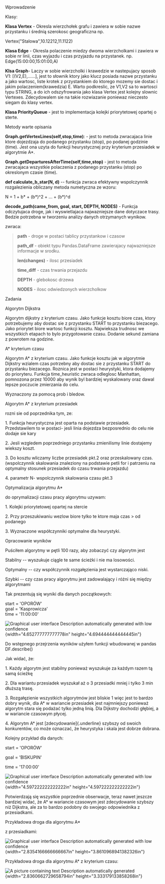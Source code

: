 Wprowadzenie

Klasy:

**Klasa Vertex** - Okresla wierzchołek grafu i zawiera w sobie nazwe
przystanku i średnią szerokosc geograficzna np.

Vertex(\"Stalowa\",10.12212,11.1122)

**Klasa Edge** - Okresla polaczenie miedzy dwoma wierzcholkami i zawiera
w sobie nr linii, czas wyjazdu i czas przyjazdu na przystanek. np.
Edge(15:00:00,15:01:00,A)

**Klsa Graph**- Laczy w sobie wierzcholki i krawedzie w nastepujacy
sposob V1: \[(V2,E),\...\...\], jest to słownik ktory jako klucz posiada
nazwe przystanku a jako wartosc, liste krotek z przystankiem do ktorego
mozemy sie dostac i jakim polaczeniem(krawedzia) E. Warto podkreslic, ze
V1,V2 sa to wartosci typu STRING, a do ich odszyfrowania jako klasa
Vertex jest kolejny slownic Vertexes. Zdecydowalem sie na takie
rozwiazanie poniewaz nieczesto siegam do klasy vertex.

**Klasa PriorityQueue** - jest to implementacja kolejki priorytetowej
opartej o sterte.

Metody warte opisania

**Graph.getVertexLines(self,stop,time)**: - jest to metoda zwracajaca
linie ktore dojezdzaja do podanego przystanku (stop), po podanej
godzinie (time). Jest ona uzyta do funkcji heurystycznej przy kryterium
przesiadek w algorytmie A\*.

**Graph.getDeparturesAfterTime(self,time,stop)** - jest to metoda
zwracajaca wszystkie polaczenia z podanego przystanku (stop) po
okreslonym czasie (time).

**def calculate_b_star(N, d)** -- funkcja zwraca efektywny wspolczynnik
rozgalezienia obliczany metoda numetyczna ze wzoru:

N = 1 + b\* + (b\*)\^2 + \... + (b\*)\^d

**decode_path(came_from, goal, start, DEPTH, NODES)** - Funkcja
odczytujaca droge, jak i wyswietlajaca najwazniejsze dane dotyczace
trasy. Bedzie potrzebna w tworzeniu analizy danych otrzymanych wynikow.

zwraca:

> **path** - droge w postaci tablicy przystankow i czasow
>
> **path_df** - obiekt typu Pandas.DataFrame zawierajacy najwazniejsze
> informacje w srodku.
>
> **len(changes)** - ilosc przesiadek
>
> **time_diff** - czas trwania przejazdu
>
> **DEPTH** - glebokosc drzewa
>
> **NODES** - ilosc odwiedzonych wierzcholkow

Zadania

Algorytm Dijkstra

Algorytm dijkstry z kryterium czasu. Jako funkcje kosztu biore czas,
ktory potrzebujemy aby dostac sie z przystanku START to przystanku
biezacego. Jako priorytet biore wartosc funkcji kosztu. Najwieksza
trudnosc we wszystkich etapach to bylo przygotowanie czasu. Dodanie
sekund zamiana z powrotem na godzine.

A\* kryterium czasu

Algorytm A\* z kryterium czasu. Jako funkcje kosztu jak w algorytmie
Dijkstry wzialem czas potrzebny aby dostac sie z przystanku START do
przystanku biezacego. Roznica jest w postaci heurystyki, ktora dodajemy
do prioryteru. Funkcja time_heuristic zwraca odleglosc Manhattan,
pomnozona przez 10000 aby wynik byl bardziej wyskalowany oraz dawal
lepsze poczucie zmierzania do celu.

Wyznaczony za pomocą prob i bledow.

Algorytm A\* z kryterium przesiadek

rozni sie od poprzednika tym, ze:

1\. Funkcja heurystyczna jest oparta na podstawie przesiadek.
Przedstawilem to w postaci- jesli linia dojezdza bezposrednio do celu
nie dodaje sie kary

2\. Jesli wzgledem poprzedniego przystanku zmienilismy linie dostajemy
wiekszy koszt.

3\. Do kosztu wliczamy liczbe przesiadek pkt.2 oraz przeskalowany czas.
(wspolczynnik skalowania znaleziony na podstawie petli for i patrzeniu
na optymalny stosunek przesiadek do czasu trwania przejazdu)

4\. parametr N- wspolczynnik skalowania czasu pkt.3

Optymalizacja algorytmu A\*

do oprymalizacji czasu pracy algorytmu uzywam:

1\. Kolejki priorytetowej opartej na stercie

2\. Przy przeszukiwaniu wezlow biore tylko te ktore maja czas \> od
podanego

3\. Wyznaczone współczynniki optymalne dla heurystyki.

Opracowanie wyników

Puściłem algorytmy w pętli 100 razy, aby zobaczyć czy algorytm jest

Stabilny -- wyszukuje ciągle te same ścieżki i nie ma losowości.

Optymalny -- czy współczynnik rozgałęzienia jest wystarczająco niski.

Szybki -- czy czas pracy algorytmu jest zadowalający i różni się między
algorytmami

Tak prezentują się wyniki dla danych początkowych:

start = \'OPORÓW\'\
goal = \'Kasprowicza\'\
time = \'11:00:00\'

![Graphical user interface Description automatically generated with low
confidence](media/image1.png){width="4.652777777777778in"
height="4.694444444444445in"}

Do wstępnego przejrzenia wyników użyłem funkcji wbudowanej w pandas
DF.describe()

Jak widać, że:

1\. Każdy algorytm jest stabilny ponieważ wyszukuje za każdym razem tą
samą ścieżkę

2\. Dla wariantu przesiadek wyszukał aż o 3 przesiadki mniej i tylko 3
min dłuższą trasę.

3\. Rozgałęzienie wszystkich algorytmów jest bliskie 1 więc jest to
bardzo dobry wynik, dla A\* w wariancie przesiadek jest najmniejszy
ponieważ algorytm stara się podażać tylko jedną linią. Dla Dijkstry
dochodzi głębiej, a w wariancie czasowym płycej.

4\. Algorytm A\* jest [zdecydowanie]{.underline} szybszy od swoich
konkurentów, co może oznaczać, że heurystyka i skala jest dobrze
dobrana.

Kolejny przykład dla danych:

start = \'OPORÓW\'

goal = \'BISKUPIN\'

time = \'17:00:00\'

![Graphical user interface Description automatically generated with low
confidence](media/image2.png){width="4.597222222222222in"
height="4.597222222222222in"}

Potwierdzają się wszystkie poprzednie obserwacje, teraz nawet jeszcze
bardziej widać, że A\* w wariancie czasowym jest zdecydowanie szybszy
niż Dijkstra, ale za to bardzo podobny do swojego odpowiednika z
przesiadkami.

Przykładowa droga dla algorytmu A\*

z przesiadkami:

![Graphical user interface Description automatically generated with low
confidence](media/image3.png){width="2.8354166666666667in"
height="3.8610968941382326in"}

Przykładowa droga dla algorytmu A\* z kryterium czasu:

![A picture containing text Description automatically
generated](media/image4.png){width="2.8360662729658794in"
height="3.333179133858268in"}
